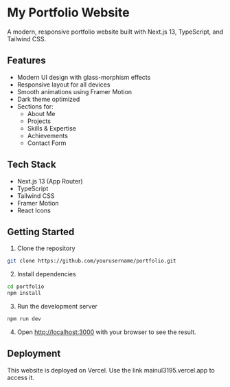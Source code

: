 # My Portfolio Website

A modern, responsive portfolio website built with Next.js 13, TypeScript, and Tailwind CSS.

## Features

- Modern UI design with glass-morphism effects
- Responsive layout for all devices
- Smooth animations using Framer Motion
- Dark theme optimized
- Sections for:
  - About Me
  - Projects
  - Skills & Expertise
  - Achievements
  - Contact Form

## Tech Stack

- Next.js 13 (App Router)
- TypeScript
- Tailwind CSS
- Framer Motion
- React Icons

## Getting Started

1. Clone the repository
```bash
git clone https://github.com/yourusername/portfolio.git
```

2. Install dependencies
```bash
cd portfolio
npm install
```

3. Run the development server
```bash
npm run dev
```

4. Open [http://localhost:3000](http://localhost:3000) with your browser to see the result.

## Deployment

This website is deployed on Vercel. Use the link mainul3195.vercel.app to access it. 
